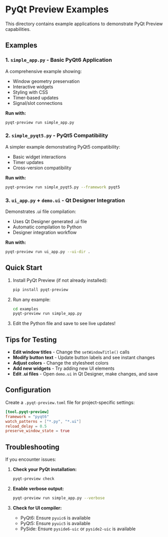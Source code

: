 # PyQt Preview Examples

This directory contains example applications to demonstrate PyQt Preview capabilities.

## Examples

### 1. `simple_app.py` - Basic PyQt6 Application
A comprehensive example showing:
- Window geometry preservation
- Interactive widgets
- Styling with CSS
- Timer-based updates
- Signal/slot connections

**Run with:**
```bash
pyqt-preview run simple_app.py
```

### 2. `simple_pyqt5.py` - PyQt5 Compatibility
A simpler example demonstrating PyQt5 compatibility:
- Basic widget interactions
- Timer updates
- Cross-version compatibility

**Run with:**
```bash
pyqt-preview run simple_pyqt5.py --framework pyqt5
```

### 3. `ui_app.py` + `demo.ui` - Qt Designer Integration
Demonstrates .ui file compilation:
- Uses Qt Designer generated .ui file
- Automatic compilation to Python
- Designer integration workflow

**Run with:**
```bash
pyqt-preview run ui_app.py --ui-dir .
```

## Quick Start

1. Install PyQt Preview (if not already installed):
   ```bash
   pip install pyqt-preview
   ```

2. Run any example:
   ```bash
   cd examples
   pyqt-preview run simple_app.py
   ```

3. Edit the Python file and save to see live updates!

## Tips for Testing

- **Edit window titles** - Change the `setWindowTitle()` calls
- **Modify button text** - Update button labels and see instant changes  
- **Adjust colors** - Change the stylesheet colors
- **Add new widgets** - Try adding new UI elements
- **Edit .ui files** - Open `demo.ui` in Qt Designer, make changes, and save

## Configuration

Create a `.pyqt-preview.toml` file for project-specific settings:

```toml
[tool.pyqt-preview]
framework = "pyqt6"
watch_patterns = ["*.py", "*.ui"]
reload_delay = 0.5
preserve_window_state = true
```

## Troubleshooting

If you encounter issues:

1. **Check your PyQt installation:**
   ```bash
   pyqt-preview check
   ```

2. **Enable verbose output:**
   ```bash
   pyqt-preview run simple_app.py --verbose
   ```

3. **Check for UI compiler:**
   - PyQt6: Ensure `pyuic6` is available
   - PyQt5: Ensure `pyuic5` is available
   - PySide: Ensure `pyside6-uic` or `pyside2-uic` is available
